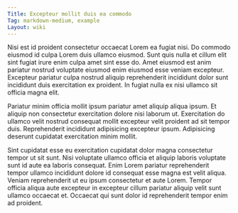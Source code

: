 ```yaml
---
Title: Excepteur mollit duis ea commodo
Tag: markdown-medium, example
Layout: wiki
---
```

Nisi est id proident consectetur occaecat Lorem ea fugiat nisi. Do commodo eiusmod id culpa Lorem duis ullamco eiusmod. Sunt quis nulla et cillum elit sint fugiat irure enim culpa amet sint esse do. Amet eiusmod est anim pariatur nostrud voluptate eiusmod enim eiusmod esse veniam excepteur. Excepteur pariatur culpa nostrud aliquip reprehenderit incididunt dolor sunt incididunt duis exercitation ex proident. In fugiat nulla ex nisi ullamco sit officia magna elit.

Pariatur minim officia mollit ipsum pariatur amet aliquip aliqua ipsum. Et aliquip non consectetur exercitation dolore nisi laborum ut. Exercitation do ullamco velit nostrud consequat mollit excepteur velit proident ad sit tempor duis. Reprehenderit incididunt adipisicing excepteur ipsum. Adipisicing deserunt cupidatat exercitation minim mollit.

Sint cupidatat esse eu exercitation cupidatat dolor magna consectetur tempor ut sit sunt. Nisi voluptate ullamco officia et aliquip laboris voluptate sunt id aute ea laboris consequat. Enim Lorem pariatur reprehenderit tempor ullamco incididunt dolore id consequat esse magna est velit aliqua. Veniam reprehenderit ut eu ipsum consectetur et aute Lorem. Tempor officia aliqua aute excepteur in excepteur cillum pariatur aliquip velit sunt ullamco occaecat et. Occaecat qui sunt dolor id reprehenderit tempor enim ad proident.